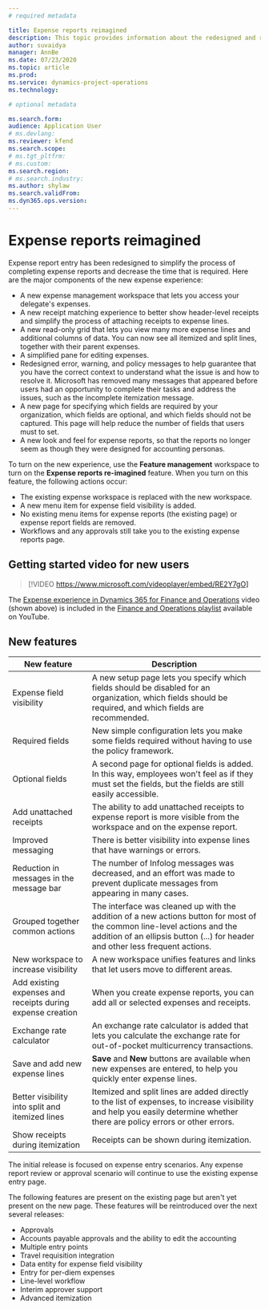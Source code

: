```yaml
---
# required metadata

title: Expense reports reimagined
description: This topic provides information about the redesigned and reimagined experience for expense report entry.
author: suvaidya
manager: AnnBe
ms.date: 07/23/2020
ms.topic: article
ms.prod: 
ms.service: dynamics-project-operations
ms.technology: 

# optional metadata

ms.search.form: 
audience: Application User
# ms.devlang: 
ms.reviewer: kfend
ms.search.scope: 
# ms.tgt_pltfrm: 
# ms.custom: 
ms.search.region: 
# ms.search.industry: 
ms.author: shylaw
ms.search.validFrom: 
ms.dyn365.ops.version: 
---
```


# Expense reports reimagined

Expense report entry has been redesigned to simplify the process of completing expense reports and decrease the time that is required. Here are the major components of the new expense experience:

- A new expense management workspace that lets you access your delegate's expenses.
- A new receipt matching experience to better show header-level receipts and simplify the process of attaching receipts to expense lines.
- A new read-only grid that lets you view many more expense lines and additional columns of data. You can now see all itemized and split lines, together with their parent expenses.
- A simplified pane for editing expenses.
- Redesigned error, warning, and policy messages to help guarantee that you have the correct context to understand what the issue is and how to resolve it. Microsoft has removed many messages that appeared before users had an opportunity to complete their tasks and address the issues, such as the incomplete itemization message.
- A new page for specifying which fields are required by your organization, which fields are optional, and which fields should not be captured. This page will help reduce the number of fields that users must to set.
- A new look and feel for expense reports, so that the reports no longer seem as though they were designed for accounting personas.

To turn on the new experience, use the **Feature management** workspace to turn on the **Expense reports re-imagined** feature. When you turn on this feature, the following actions occur:

- The existing expense workspace is replaced with the new workspace.
- A new menu item for expense field visibility is added.
- No existing menu items for expense reports (the existing page) or expense report fields are removed.
- Workflows and any approvals still take you to the existing expense reports page.

## Getting started video for new users

> [!VIDEO https://www.microsoft.com/videoplayer/embed/RE2Y7gO]

The [Expense experience in Dynamics 365 for Finance and Operations](https://youtu.be/Ocy-MsTvEE0) video (shown above) is included in the [Finance and Operations playlist](https://www.youtube.com/playlist?list=PLcakwueIHoT_SYfIaPGoOhloFoCXiUSyW) available on YouTube.

## New features

| New feature | Description |
|---|----|
| Expense field visibility | A new setup page lets you specify which fields should be disabled for an organization, which fields should be required, and which fields are recommended. |
| Required fields | New simple configuration lets you make some fields required without having to use the policy framework. |
| Optional fields | A second page for optional fields is added. In this way, employees won't feel as if they must set the fields, but the fields are still easily accessible. |
| Add unattached receipts | The ability to add unattached receipts to expense report is more visible from the workspace and on the expense report. |
| Improved messaging | There is better visibility into expense lines that have warnings or errors. |
| Reduction in messages in the message bar| The number of Infolog messages was decreased, and an effort was made to prevent duplicate messages from appearing in many cases. |
| Grouped together common actions | The interface was cleaned up with the addition of a new actions button for most of the common line-level actions and the addition of an ellipsis button (...) for header and other less frequent actions. |
| New workspace to increase visibility | A new workspace unifies features and links that let users move to different areas. |
| Add existing expenses and receipts during expense creation | When you create expense reports, you can add all or selected expenses and receipts. |
| Exchange rate calculator | An exchange rate calculator is added that lets you calculate the exchange rate for out-of-pocket multicurrency transactions. |
| Save and add new expense lines | **Save** and **New** buttons are available when new expenses are entered, to help you quickly enter expense lines. |
| Better visibility into split and itemized lines | Itemized and split lines are added directly to the list of expenses, to increase visibility and help you easily determine whether there are policy errors or other errors. |
| Show receipts during itemization | Receipts can be shown during itemization. |

The initial release is focused on expense entry scenarios. Any expense report review or approval scenario will continue to use the existing expense entry page.

The following features are present on the existing page but aren't yet present on the new page. These features will be reintroduced over the next several releases:

- Approvals
- Accounts payable approvals and the ability to edit the accounting
- Multiple entry points
- Travel requisition integration
- Data entity for expense field visibility
- Entry for per-diem expenses
- Line-level workflow
- Interim approver support
- Advanced itemization
